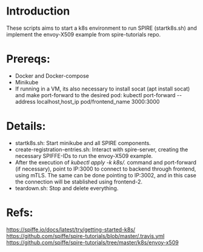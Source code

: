 # Introduction
These scripts aims to start a k8s environment to run SPIRE (startk8s.sh) and implement the envoy-X509 example from spire-tutorials repo.

# Prereqs:
- Docker and Docker-compose
- Minikube
- If running in a VM, its also necessary to install socat (apt install socat) and make port-forward to the desired pod: 
    kubectl port-forward --address localhost,host_ip pod/frontend_name 3000:3000

# Details:
  
- startk8s.sh: Start minikube and all SPIRE components.
- create-registration-entries.sh: Interact with spire-server, creating the necessary SPIFFE-IDs to run the envoy-X509 example.
- After the execution of _kubectl apply -k k8s/._ command and port-forward (if necessary), point to IP:3000 to connect to backend through frontend, using mTLS. The same can be done pointing to IP:3002, and in this case the connection will be stablished using frontend-2.
- teardown.sh: Stop and delete everything.
  
# Refs:  
  https://spiffe.io/docs/latest/try/getting-started-k8s/  
  https://github.com/spiffe/spire-tutorials/blob/master/.travis.yml  
  https://github.com/spiffe/spire-tutorials/tree/master/k8s/envoy-x509  
  
